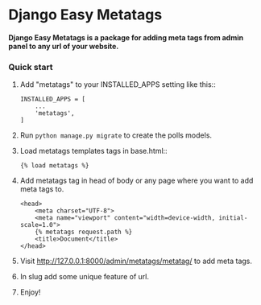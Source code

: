 # Django Easy Metatags


#### Django Easy Metatags is a package for adding meta tags from admin panel to any url of your website.


### Quick start

1. Add "metatags" to your INSTALLED_APPS setting like this::

    ```
    INSTALLED_APPS = [
        ...
        'metatags',
    ]
    ```

2. Run ``python manage.py migrate`` to create the polls models.

3. Load metatags templates tags in base.html::

    ``{% load metatags %}``

4. Add metatags tag in head of body or any page where you want to add meta tags to.

    ```
    <head>
        <meta charset="UTF-8">
        <meta name="viewport" content="width=device-width, initial-scale=1.0">
        {% metatags request.path %}
        <title>Document</title>
    </head>
    ```

5. Visit http://127.0.0.1:8000/admin/metatags/metatag/ to add meta tags.

6. In slug add some unique feature of url.

7. Enjoy!